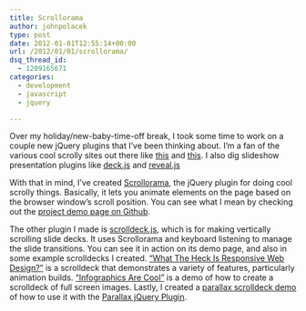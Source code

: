 ```yaml
---
title: Scrollorama
author: johnpolacek
type: post
date: 2012-01-01T12:55:14+00:00
url: /2012/01/01/scrollorama/
dsq_thread_id:
  - 1209165671
categories:
  - development
  - javascript
  - jquery

---
```


Over my holiday/new-baby-time-off break, I took some time to work on a couple new jQuery plugins that I&rsquo;ve been thinking about. I&rsquo;m a fan of the various cool scrolly sites out there like [this][1] and [this][2]. I also dig slideshow presentation plugins like [deck.js][3] and [reveal.js][4]

With that in mind, I&rsquo;ve created [Scrollorama][5], the jQuery plugin for doing cool scrolly things. Basically, it lets you animate elements on the page based on the browser window&rsquo;s scroll position. You can see what I mean by checking out the [project demo page on Github][5].

The other plugin I made is [scrolldeck.js][6], which is for making vertically scrolling slide decks. It uses Scrollorama and keyboard listening to manage the slide transitions. You can see it in action on its demo page, and also in some example scrolldecks I created. [&ldquo;What The Heck Is Responsive Web Design?&rdquo;][7] is a scrolldeck that demonstrates a variety of features, particularly animation builds. [&ldquo;Infographics Are Cool&rdquo;][8] is a demo of how to create a scrolldeck of full screen images. Lastly, I created a [parallax scrolldeck demo][9] of how to use it with the [Parallax jQuery Plugin][10].

 [1]: http://www.nikevision.com/
 [2]: http://2011.beercamp.com/
 [3]: http://imakewebthings.github.com/deck.js/
 [4]: http://lab.hakim.se/reveal-js/#/
 [5]: http://johnpolacek.github.com/scrollorama
 [6]: http://johnpolacek.github.com/scrolldeck.js
 [7]: http://johnpolacek.github.com/scrolldeck.js/decks/responsive/
 [8]: http://johnpolacek.github.com/scrolldeck.js/decks/infographics/
 [9]: http://johnpolacek.github.com/scrolldeck.js/decks/parallax/
 [10]: http://www.ianlunn.co.uk/plugins/jquery-parallax/